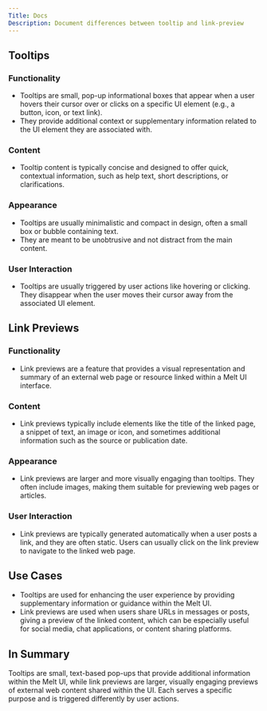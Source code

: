 ```yaml
---
Title: Docs
Description: Document differences between tooltip and link-preview
---
```



## Tooltips

### Functionality
- Tooltips are small, pop-up informational boxes that appear when a user hovers their cursor over or clicks on a specific UI element (e.g., a button, icon, or text link).
- They provide additional context or supplementary information related to the UI element they are associated with.

### Content
- Tooltip content is typically concise and designed to offer quick, contextual information, such as help text, short descriptions, or clarifications.

### Appearance
- Tooltips are usually minimalistic and compact in design, often a small box or bubble containing text.
- They are meant to be unobtrusive and not distract from the main content.

### User Interaction
- Tooltips are usually triggered by user actions like hovering or clicking. They disappear when the user moves their cursor away from the associated UI element.

## Link Previews

### Functionality
- Link previews are a feature that provides a visual representation and summary of an external web page or resource linked within a Melt UI interface.

### Content
- Link previews typically include elements like the title of the linked page, a snippet of text, an image or icon, and sometimes additional information such as the source or publication date.

### Appearance
- Link previews are larger and more visually engaging than tooltips. They often include images, making them suitable for previewing web pages or articles.

### User Interaction
- Link previews are typically generated automatically when a user posts a link, and they are often static. Users can usually click on the link preview to navigate to the linked web page.

## Use Cases
- Tooltips are used for enhancing the user experience by providing supplementary information or guidance within the Melt UI.
- Link previews are used when users share URLs in messages or posts, giving a preview of the linked content, which can be especially useful for social media, chat applications, or content sharing platforms.

## In Summary
Tooltips are small, text-based pop-ups that provide additional information within the Melt UI, while link previews are larger, visually engaging previews of external web content shared within the UI. Each serves a specific purpose and is triggered differently by user actions.
